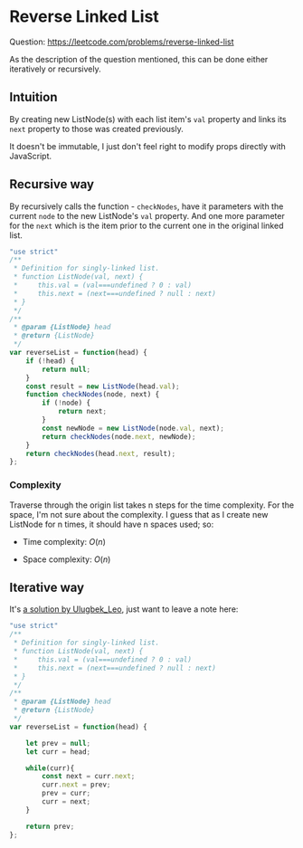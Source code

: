 # Reverse Linked List

Question: https://leetcode.com/problems/reverse-linked-list

As the description of the question mentioned, this can be done either iteratively or recursively.

## Intuition

<!-- Describe your first thoughts on how to solve this problem. -->

<!-- Describe your first thoughts on how to solve this problem. -->

By creating new ListNode(s) with each list item's `val` property and links its `next` property to those was created previously.

It doesn't be immutable, I just don't feel right to modify props directly with JavaScript.

## Recursive way

<!-- Describe your approach to solving the problem. -->

By recursively calls the function - `checkNodes`, have it parameters with the current `node` to the new ListNode's `val` property. And one more parameter for the `next` which is the item prior to the current one in the original linked list.

```javascript
"use strict"
/**
 * Definition for singly-linked list.
 * function ListNode(val, next) {
 *     this.val = (val===undefined ? 0 : val)
 *     this.next = (next===undefined ? null : next)
 * }
 */
/**
 * @param {ListNode} head
 * @return {ListNode}
 */
var reverseList = function(head) {
    if (!head) {
        return null;
    }
    const result = new ListNode(head.val);
    function checkNodes(node, next) {
        if (!node) {
            return next;
        }
        const newNode = new ListNode(node.val, next);
        return checkNodes(node.next, newNode);
    }
    return checkNodes(head.next, result);
};
```

### Complexity

Traverse through the origin list takes n steps for the time complexity. For the space, I'm not sure about the complexity. I guess that as I create new ListNode for n times, it should have n spaces used; so:

- Time complexity: $O(n)$

- Space complexity: $O(n)$

## Iterative way

It's [a solution by Ulugbek_Leo](https://leetcode.com/problems/reverse-linked-list/solutions/2810835/easy-clear-and-iterative-solution-javascript/), just want to leave a note here:

```javascript
"use strict"
/**
 * Definition for singly-linked list.
 * function ListNode(val, next) {
 *     this.val = (val===undefined ? 0 : val)
 *     this.next = (next===undefined ? null : next)
 * }
 */
/**
 * @param {ListNode} head
 * @return {ListNode}
 */
var reverseList = function(head) {

    let prev = null;
    let curr = head;

    while(curr){
        const next = curr.next;
        curr.next = prev;
        prev = curr;
        curr = next;
    }

    return prev;
};
```
